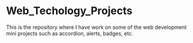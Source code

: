 # Web_Techology_Projects
This is the repository where I have work on some of the web development mini projects
such as accordion, alerts, badges, etc. 
